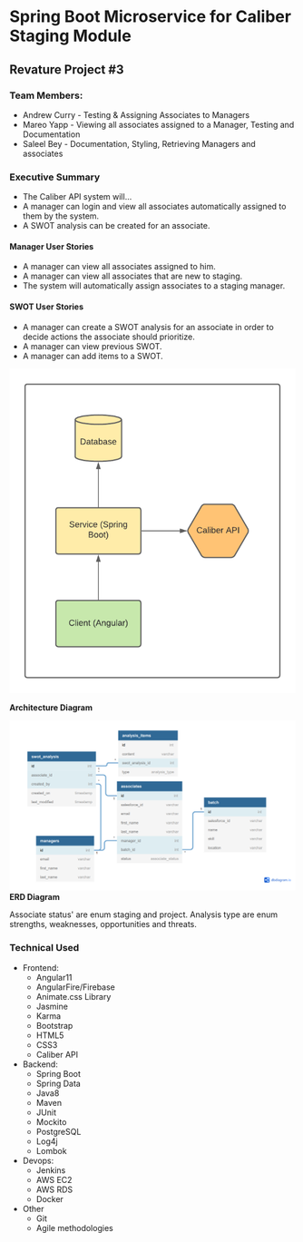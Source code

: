 # Spring Boot Microservice for Caliber Staging Module

## Revature Project #3

### Team Members:
- Andrew Curry - Testing & Assigning Associates to Managers
- Mareo Yapp - Viewing all associates assigned to a Manager, Testing and Documentation
- Saleel Bey - Documentation, Styling, Retrieving Managers and associates

### Executive Summary
- The Caliber API system will...
- A manager can login and view all associates automatically assigned to them by the system.
- A SWOT analysis can be created for an associate.

#### Manager User Stories
- A manager can view all associates assigned to him.
- A manager can view all associates that are new to staging.
- The system will automatically assign associates to a staging manager.

#### SWOT User Stories
- A manager can create a SWOT analysis for an associate in order to decide actions the associate should prioritize.
- A manager can view previous SWOT.
- A manager can add items to a SWOT.
 
![](./imgs/AD.png)

**Architecture Diagram**

![](./imgs/ERD.PNG)
**ERD Diagram**

Associate status' are enum staging and project. Analysis type are enum strengths, weaknesses, opportunities and threats.

### Technical Used
- Frontend:
  - Angular11
  - AngularFire/Firebase
  - Animate.css Library
  - Jasmine
  - Karma
  - Bootstrap
  - HTML5
  - CSS3
  - Caliber API
- Backend:
  - Spring Boot
  - Spring Data
  - Java8
  - Maven
  - JUnit
  - Mockito
  - PostgreSQL
  - Log4j
  - Lombok
- Devops:
  - Jenkins
  - AWS EC2
  - AWS RDS
  - Docker
- Other
  - Git
  - Agile methodologies
